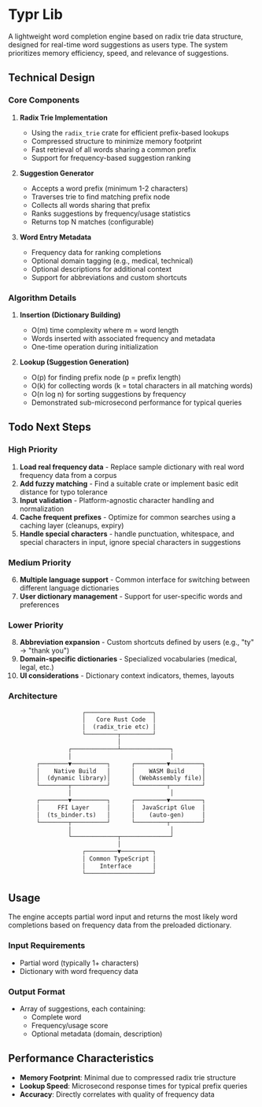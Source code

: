 # Typr Lib

A lightweight word completion engine based on radix trie data structure, designed for real-time word suggestions as users type. The system prioritizes memory efficiency, speed, and relevance of suggestions.

## Technical Design

### Core Components

1. **Radix Trie Implementation**
   - Using the `radix_trie` crate for efficient prefix-based lookups
   - Compressed structure to minimize memory footprint
   - Fast retrieval of all words sharing a common prefix
   - Support for frequency-based suggestion ranking

2. **Suggestion Generator**
   - Accepts a word prefix (minimum 1-2 characters)
   - Traverses trie to find matching prefix node
   - Collects all words sharing that prefix
   - Ranks suggestions by frequency/usage statistics
   - Returns top N matches (configurable)

3. **Word Entry Metadata**
   - Frequency data for ranking completions
   - Optional domain tagging (e.g., medical, technical)
   - Optional descriptions for additional context
   - Support for abbreviations and custom shortcuts

### Algorithm Details

1. **Insertion (Dictionary Building)**
   - O(m) time complexity where m = word length
   - Words inserted with associated frequency and metadata
   - One-time operation during initialization

2. **Lookup (Suggestion Generation)**
   - O(p) for finding prefix node (p = prefix length)
   - O(k) for collecting words (k = total characters in all matching words)
   - O(n log n) for sorting suggestions by frequency
   - Demonstrated sub-microsecond performance for typical queries

## Todo Next Steps

### High Priority
1. **Load real frequency data** - Replace sample dictionary with real word frequency data from a corpus
2. **Add fuzzy matching** - Find a suitable crate or implement basic edit distance for typo tolerance
3. **Input validation** - Platform-agnostic character handling and normalization
4. **Cache frequent prefixes** - Optimize for common searches using a caching layer (cleanups, expiry)
5. **Handle special characters** - handle punctuation, whitespace, and special characters in input, ignore special characters in suggestions

### Medium Priority
6. **Multiple language support** - Common interface for switching between different language dictionaries
7. **User dictionary management** - Support for user-specific words and preferences

### Lower Priority
8. **Abbreviation expansion** - Custom shortcuts defined by users (e.g., "ty" → "thank you")
9. **Domain-specific dictionaries** - Specialized vocabularies (medical, legal, etc.)
10. **UI considerations** - Dictionary context indicators, themes, layouts

### Architecture

```txt
                     ┌───────────────────┐
                     │   Core Rust Code  │
                     │  (radix_trie etc) │
                     └─────────┬─────────┘
                               │
                 ┌─────────────┴──────────────┐
                 │                            │
        ┌────────▼──────────┐      ┌─────────▼─────────┐
        │    Native Build   │      │    WASM Build     │
        │  (dynamic library)│      │ (WebAssembly file)│
        └────────┬──────────┘      └─────────┬─────────┘
                 │                            │
        ┌────────▼──────────┐      ┌─────────▼─────────┐
        │     FFI Layer     │      │  JavaScript Glue  │
        │  (ts_binder.ts)   │      │    (auto-gen)     │
        └────────┬──────────┘      └─────────┬─────────┘
                 │                            │
                 └─────────────┬──────────────┘
                               │
                     ┌─────────▼─────────┐
                     │ Common TypeScript │
                     │    Interface      │
                     └───────────────────┘
```

## Usage

The engine accepts partial word input and returns the most likely word completions based on frequency data from the preloaded dictionary.

### Input Requirements
- Partial word (typically 1+ characters)
- Dictionary with word frequency data

### Output Format
- Array of suggestions, each containing:
  - Complete word
  - Frequency/usage score
  - Optional metadata (domain, description)

## Performance Characteristics

- **Memory Footprint**: Minimal due to compressed radix trie structure
- **Lookup Speed**: Microsecond response times for typical prefix queries
- **Accuracy**: Directly correlates with quality of frequency data